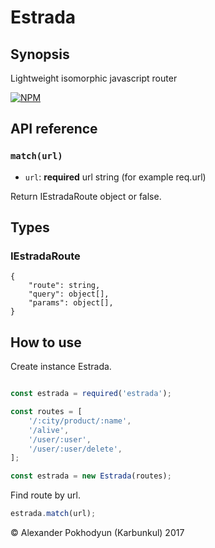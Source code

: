 # Estrada #

## Synopsis
Lightweight isomorphic javascript router

[![NPM](https://nodei.co/npm/estarada.png)](https://nodei.co/npm/estrada)

## API reference

### `match(url)`

* `url`: **required** url string (for example req.url)

Return IEstradaRoute object or false.

## Types ##

### IEstradaRoute ###
```
{
    "route": string,
    "query": object[],
    "params": object[],
}
```

## How to use

Create instance Estrada.

```javascript

const estrada = required('estrada');

const routes = [
    '/:city/product/:name',
    '/alive',
    '/user/:user',
    '/user/:user/delete',
];

const estrada = new Estrada(routes);
```
Find route by url.
```javascript
estrada.match(url);
```

© Alexander Pokhodyun (Karbunkul) 2017